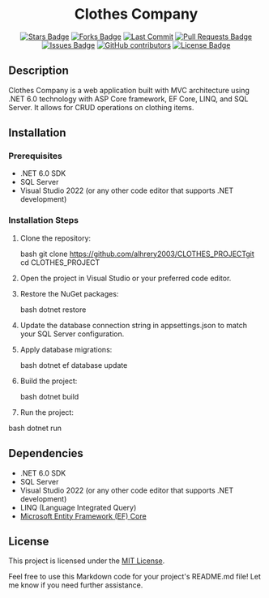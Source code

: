 <h1 align="center">Clothes Company</h1>

<p align="center">
  <a href="https://github.com/alhrery2003/CLOTHES_PROJECT/stargazers"><img src="https://img.shields.io/github/stars/alhrery2003/CLOTHES_PROJECT" alt="Stars Badge"/></a>
<a href="https://github.com/alhrery2003/CLOTHES_PROJECT/network/members"><img src="https://img.shields.io/github/forks/alhrery2003/CLOTHES_PROJECT" alt="Forks Badge"/></a>
<a href="https://github.com/alhrery2003/CLOTHES_PROJECT/network/members"><img src="https://img.shields.io/github/last-commit/alhrery2003/CLOTHES_PROJECT?color=0076ff" alt="Last Commit"/></a>
<a href="https://github.com/alhrery2003/CLOTHES_PROJECT/pulls"><img src="https://img.shields.io/github/issues-pr/alhrery2003/CLOTHES_PROJECT?color=0076ff" alt="Pull Requests Badge"/></a>
<a href="https://github.com/alhrery2003/CLOTHES_PROJECT/issues"><img src="https://img.shields.io/github/issues/alhrery2003/CLOTHES_PROJECT?color=0076ff" alt="Issues Badge"/></a>
<a href="https://github.com/alhrery2003/CLOTHES_PROJECT/graphs/contributors"><img alt="GitHub contributors" src="https://img.shields.io/github/contributors/alhrery2003/CLOTHES_PROJECT?color=0098ff"></a>
<a href="https://github.com/alhrery2003/CLOTHES_PROJECT/blob/main/LICENSE"><img src="https://img.shields.io/github/license/alhrery2003/CLOTHES_PROJECT?color=0098ff" alt="License Badge"/></a>
</p>

## Description

Clothes Company is a web application built with MVC architecture using .NET 6.0 technology with ASP Core framework, EF Core, LINQ, and SQL Server. It allows for CRUD operations on clothing items.

## Installation

### Prerequisites

- .NET 6.0 SDK
- SQL Server
- Visual Studio 2022 (or any other code editor that supports .NET development)

### Installation Steps

1. Clone the repository:

   bash
   git clone https://github.com/alhrery2003/CLOTHES_PROJECTgit
   cd CLOTHES_PROJECT
   

2. Open the project in Visual Studio or your preferred code editor.

3. Restore the NuGet packages:

   bash
      dotnet restore
   

4. Update the database connection string in appsettings.json to match your SQL Server configuration.
5. Apply database migrations:

   bash
      dotnet ef database update
   

6. Build the project:

   bash
      dotnet build
   

7. Run the project:

bash
   dotnet run


## Dependencies

- .NET 6.0 SDK
- SQL Server
- Visual Studio 2022 (or any other code editor that supports .NET development)
- LINQ (Language Integrated Query)
- [Microsoft Entity Framework (EF) Core](https://docs.microsoft.com/en-us/ef/core/)

## License

This project is licensed under the [MIT License](LICENSE).

Feel free to use this Markdown code for your project's README.md file! Let me know if you need further assistance.
